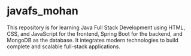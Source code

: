 # javafs_mohan
This repository is for learning Java Full Stack Development using HTML, CSS, and JavaScript for the frontend, Spring Boot for the backend, and MongoDB as the database. It integrates modern technologies to build complete and scalable full-stack applications.
